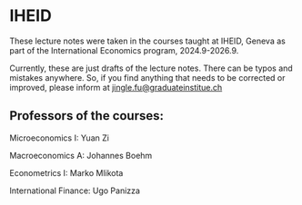 # IHEID
These lecture notes were taken in the courses taught at IHEID, Geneva as part of the International Economics program, 2024.9-2026.9.
     
Currently, these are just drafts of the lecture notes. There can be typos and mistakes anywhere. So, if you find anything that needs to be corrected or improved, please inform at jingle.fu@graduateinstitue.ch 

## Professors of the courses:

Microeconomics I: Yuan Zi

Macroeconomics A: Johannes Boehm

Econometrics I: Marko Mlikota

International Finance: Ugo Panizza
